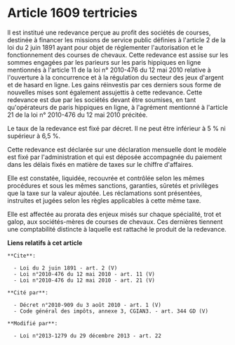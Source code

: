 # Article 1609 tertricies

Il est institué une redevance perçue au profit des sociétés de courses, destinée à financer les missions de service public
définies à l'article 2 de la loi du 2 juin 1891 ayant pour objet de réglementer l'autorisation et le fonctionnement des
courses de chevaux. Cette redevance est assise sur les sommes engagées par les parieurs sur les paris hippiques en ligne
mentionnés à l'article 11 de la loi n° 2010-476 du 12 mai 2010 relative à l'ouverture à la concurrence et à la régulation du
secteur des jeux d'argent et de hasard en ligne. Les gains réinvestis par ces derniers sous forme de nouvelles mises sont
également assujettis à cette redevance. Cette redevance est due par les sociétés devant être soumises, en tant qu'opérateurs
de paris hippiques en ligne, à l'agrément mentionné à l'article 21 de la loi n° 2010-476 du 12 mai 2010 précitée. 

Le taux de la redevance est fixé par décret. Il ne peut être inférieur à 5 % ni supérieur à 6,5 %. 

Cette redevance est déclarée sur une déclaration mensuelle dont le modèle est fixé par l'administration et qui est déposée
accompagnée du paiement dans les délais fixés en matière de taxes sur le chiffre d'affaires. 

Elle est constatée, liquidée, recouvrée et contrôlée selon les mêmes procédures et sous les mêmes sanctions, garanties,
sûretés et privilèges que la taxe sur la valeur ajoutée. Les réclamations sont présentées, instruites et jugées selon les
règles applicables à cette même taxe. 

Elle est affectée au prorata des enjeux misés sur chaque spécialité, trot et galop, aux sociétés-mères de courses de chevaux.
Ces dernières tiennent une comptabilité distincte à laquelle est rattaché le produit de la redevance.

**Liens relatifs à cet article**

	**Cite**:

	  - Loi du 2 juin 1891 - art. 2 (V)
	  - Loi n°2010-476 du 12 mai 2010 - art. 11 (V)
	  - Loi n°2010-476 du 12 mai 2010 - art. 21 (V)

	**Cité par**:

	  - Décret n°2010-909 du 3 août 2010 - art. 1 (V)
	  - Code général des impôts, annexe 3, CGIAN3. - art. 344 GD (V)

	**Modifié par**:

	  - Loi n°2013-1279 du 29 décembre 2013 - art. 22
